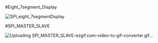 #Eight_7segment_Display

![SPI_eight_7segmentDsplay](https://github.com/user-attachments/assets/a665fdf2-d00f-4fe6-8233-fa221feb7cf5)




#SPI_MASTER_SLAVE

![Uploading SPI_MASTER_SLAVE-ezgif.com-video-to-gif-converter.gif…]()
